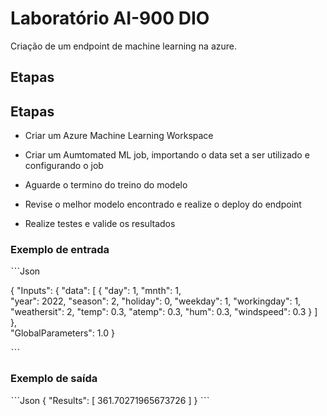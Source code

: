 # Laboratório AI-900 DIO


Criação de um endpoint de machine learning na azure.

## Etapas




## Etapas

- Criar um Azure Machine Learning Workspace

- Criar um Aumtomated ML job, importando o data set a ser utilizado e configurando o job
- Aguarde o termino do treino do modelo
- Revise o melhor modelo encontrado e realize o deploy do endpoint
- Realize testes e valide os resultados

### Exemplo de entrada

ˋˋˋJson

 {
   "Inputs": { 
     "data": [
       {
         "day": 1,
         "mnth": 1,   
         "year": 2022,
         "season": 2,
         "holiday": 0,
         "weekday": 1,
         "workingday": 1,
         "weathersit": 2, 
         "temp": 0.3, 
         "atemp": 0.3,
         "hum": 0.3,
         "windspeed": 0.3 
       }
     ]    
   },   
   "GlobalParameters": 1.0
 }

ˋˋˋ


### Exemplo de saída


ˋˋˋJson
{
  "Results": [
    361.70271965673726
  ]
}
ˋˋˋ